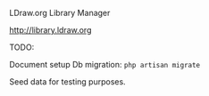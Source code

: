 LDraw.org Library Manager

http://library.ldraw.org


TODO:

Document setup
Db migration: `php artisan migrate`

Seed data for testing purposes.
